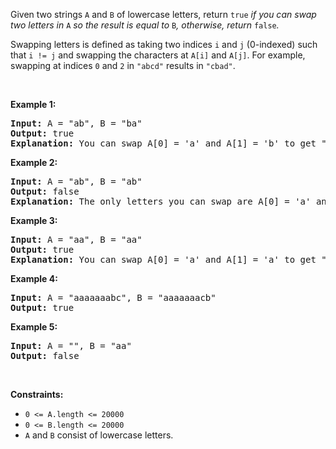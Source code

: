 <div><p>Given two strings <code>A</code> and <code>B</code> of lowercase letters, return <code>true</code><em> if you can swap two letters in </em><code>A</code><em> so the result is equal to </em><code>B</code><em>, otherwise, return </em><code>false</code><em>.</em></p>

<p>Swapping letters is defined as taking two indices <code>i</code> and <code>j</code> (0-indexed) such that <code>i != j</code> and swapping the characters at <code>A[i]</code> and <code>A[j]</code>. For example, swapping at indices <code>0</code> and <code>2</code> in <code>"abcd"</code> results in <code>"cbad"</code>.</p>

<p>&nbsp;</p>
<p><strong>Example 1:</strong></p>

<pre><strong>Input:</strong> A = "ab", B = "ba"
<strong>Output:</strong> true
<strong>Explanation</strong><strong>:</strong> You can swap A[0] = 'a' and A[1] = 'b' to get "ba", which is equal to B.
</pre>

<p><strong>Example 2:</strong></p>

<pre><strong>Input:</strong> A = "ab", B = "ab"
<strong>Output:</strong> false
<strong>Explanation</strong><strong>:</strong> The only letters you can swap are A[0] = 'a' and A[1] = 'b', which results in "ba" != B.
</pre>

<p><strong>Example 3:</strong></p>

<pre><strong>Input:</strong> A = "aa", B = "aa"
<strong>Output:</strong> true
<strong>Explanation</strong><strong>:</strong> You can swap A[0] = 'a' and A[1] = 'a' to get "aa", which is equal to B.
</pre>

<p><strong>Example 4:</strong></p>

<pre><strong>Input:</strong> A = "aaaaaaabc", B = "aaaaaaacb"
<strong>Output:</strong> true
</pre>

<p><strong>Example 5:</strong></p>

<pre><strong>Input:</strong> A = "", B = "aa"
<strong>Output:</strong> false
</pre>

<p>&nbsp;</p>
<p><strong>Constraints:</strong></p>

<ul>
	<li><code>0 &lt;= A.length &lt;= 20000</code></li>
	<li><code>0 &lt;= B.length &lt;= 20000</code></li>
	<li><code>A</code> and <code>B</code> consist of lowercase letters.</li>
</ul>
</div>